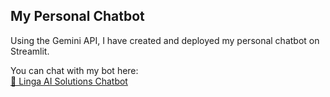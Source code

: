 ## My Personal Chatbot  

Using the Gemini API, I have created and deployed my personal chatbot on Streamlit.  

You can chat with my bot here:  
[🔗 Linga AI Solutions Chatbot](https://linga-ai-solutions.streamlit.app/)
